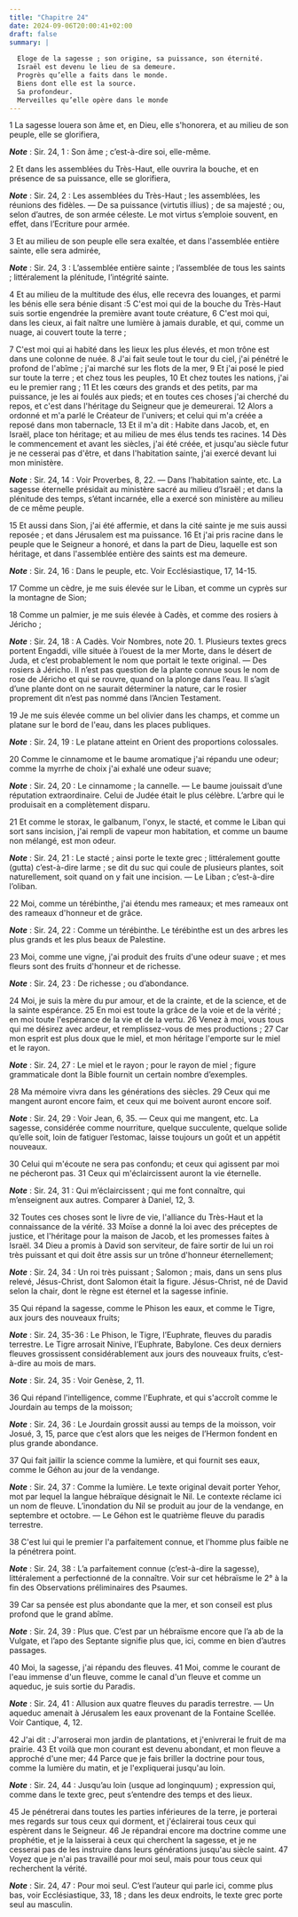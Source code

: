 ```yaml
---
title: "Chapitre 24"
date: 2024-09-06T20:00:41+02:00
draft: false
summary: |
  
  Eloge de la sagesse ; son origine, sa puissance, son éternité.
  Israël est devenu le lieu de sa demeure.
  Progrès qu’elle a faits dans le monde.
  Biens dont elle est la source.
  Sa profondeur.
  Merveilles qu’elle opère dans le monde
---
```



1 La sagesse louera son âme et, en Dieu, elle s'honorera, et au milieu de son peuple, elle se glorifiera,

***Note*** :  Sir. 24, 1 : Son âme ; c’est-à-dire soi, elle-même.

2 Et dans les assemblées du Très-Haut, elle ouvrira la bouche, et en présence de sa puissance, elle se glorifiera,

***Note*** :  Sir. 24, 2 : Les assemblées du Très-Haut ; les assemblées, les réunions des fidèles. ― De sa puissance (virtutis illius) ; de sa majesté ; ou, selon d’autres, de son armée céleste. Le mot virtus s’emploie souvent, en effet, dans l’Ecriture pour armée.


3 Et au milieu de son peuple elle sera exaltée, et dans l'assemblée entière sainte, elle sera admirée,

***Note*** :  Sir. 24, 3 : L’assemblée entière sainte ; l’assemblée de tous les saints ; littéralement la plénitude, l’intégrité sainte.

4 Et au milieu de la multitude des élus, elle recevra des louanges, et parmi les bénis elle sera bénie disant :5 C'est moi qui de la bouche du Très-Haut suis sortie engendrée la première avant toute créature, 6 C'est moi qui, dans les cieux, ai fait naître une lumière à jamais durable, et qui, comme un nuage, ai couvert toute la terre ;


7 C'est moi qui ai habité dans les lieux les plus élevés, et mon trône est dans une colonne de nuée. 8 J'ai fait seule tout le tour du ciel, j'ai pénétré le profond de l'abîme ; j'ai marché sur les flots de la mer, 9 Et j'ai posé le pied sur toute la terre ; et chez tous les peuples, 10 Et chez toutes les nations, j'ai eu le premier rang ; 11 Et les cœurs des grands et des petits, par ma puissance, je les ai foulés aux pieds; et en toutes ces choses j'ai cherché du repos, et c'est dans l'héritage du Seigneur que je demeurerai. 12 Alors a ordonné et m'a parlé le Créateur de l'univers; et celui qui m'a créée a reposé dans mon tabernacle, 13 Et il m'a dit : Habite dans Jacob, et, en Israël, place ton héritage; et au milieu de mes élus tends tes racines. 14 Dès le commencement et avant les siècles, j'ai été créée, et jusqu'au siècle futur je ne cesserai pas d'être, et dans l'habitation sainte, j'ai exercé devant lui mon ministère.

***Note*** :  Sir. 24, 14 : Voir Proverbes, 8, 22. ― Dans l’habitation sainte, etc. La sagesse éternelle présidait au ministère sacré au milieu d’Israël ; et dans la plénitude des temps, s’étant incarnée, elle a exercé son ministère au milieu de ce même peuple.

15 Et aussi dans Sion, j'ai été affermie, et dans la cité sainte je me suis aussi reposée ; et dans Jérusalem est ma puissance. 16 Et j'ai pris racine dans le peuple que le Seigneur a honoré, et dans la part de Dieu, laquelle est son héritage, et dans l'assemblée entière des saints est ma demeure.

***Note*** :  Sir. 24, 16 : Dans le peuple, etc. Voir Ecclésiastique, 17, 14-15.

17 Comme un cèdre, je me suis élevée sur le Liban, et comme un cyprès sur la montagne de Sion;


18 Comme un palmier, je me suis élevée à Cadès, et comme des rosiers à Jéricho ;

***Note*** :  Sir. 24, 18 : A Cadès. Voir Nombres, note 20. 1. Plusieurs textes grecs portent Engaddi, ville située à l’ouest de la mer Morte, dans le désert de Juda, et c’est probablement le nom que portait le texte original. ― Des rosiers à Jéricho. Il n’est pas question de la plante connue sous le nom de rose de Jéricho et qui se rouvre, quand on la plonge dans l’eau. Il s’agit d’une plante dont on ne saurait déterminer la nature, car le rosier proprement dit n’est pas nommé dans l’Ancien Testament.

19 Je me suis élevée comme un bel olivier dans les champs, et comme un platane sur le bord de l'eau, dans les places publiques.

***Note*** :  Sir. 24, 19 : Le platane atteint en Orient des proportions colossales.

20 Comme le cinnamome et le baume aromatique j'ai répandu une odeur; comme la myrrhe de choix j'ai exhalé une odeur suave;

***Note*** :  Sir. 24, 20 : Le cinnamome ; la cannelle. ― Le baume jouissait d’une réputation extraordinaire. Celui de Judée était le plus célèbre. L’arbre qui le produisait en a complètement disparu.

21 Et comme le storax, le galbanum, l'onyx, le stacté, et comme le Liban qui sort sans incision, j'ai rempli de vapeur mon habitation, et comme un baume non mélangé, est mon odeur.

***Note*** :  Sir. 24, 21 : Le stacté ; ainsi porte le texte grec ; littéralement goutte (gutta) c’est-à-dire larme ; se dit du suc qui coule de plusieurs plantes, soit naturellement, soit quand on y fait une incision. ― Le Liban ; c’est-à-dire l’oliban.


22 Moi, comme un térébinthe, j'ai étendu mes rameaux; et mes rameaux ont des rameaux d'honneur et de grâce.

***Note*** :  Sir. 24, 22 : Comme un térébinthe. Le térébinthe est un des arbres les plus grands et les plus beaux de Palestine.

23 Moi, comme une vigne, j'ai produit des fruits d'une odeur suave ; et mes fleurs sont des fruits d'honneur et de richesse.

***Note*** :  Sir. 24, 23 : De richesse ; ou d’abondance.

24 Moi, je suis la mère du pur amour, et de la crainte, et de la science, et de la sainte espérance. 25 En moi est toute la grâce de la voie et de la vérité ; en moi toute l'espérance de la vie et de la vertu. 26 Venez à moi, vous tous qui me désirez avec ardeur, et remplissez-vous de mes productions ; 27 Car mon esprit est plus doux que le miel, et mon héritage l'emporte sur le miel et le rayon.

***Note*** :  Sir. 24, 27 : Le miel et le rayon ; pour le rayon de miel ; figure grammaticale dont la Bible fournit un certain nombre d’exemples.


28 Ma mémoire vivra dans les générations des siècles. 29 Ceux qui me mangent auront encore faim, et ceux qui me boivent auront encore soif.

***Note*** :  Sir. 24, 29 : Voir Jean, 6, 35. ― Ceux qui me mangent, etc. La sagesse, considérée comme nourriture, quelque succulente, quelque solide qu’elle soit, loin de fatiguer l’estomac, laisse toujours un goût et un appétit nouveaux.

30 Celui qui m'écoute ne sera pas confondu; et ceux qui agissent par moi ne pécheront pas. 31 Ceux qui m'éclaircissent auront la vie éternelle.

***Note*** :  Sir. 24, 31 : Qui m’éclaircissent ; qui me font connaître, qui m’enseignent aux autres. Comparer à Daniel, 12, 3.


32 Toutes ces choses sont le livre de vie, l'alliance du Très-Haut et la connaissance de la vérité. 33 Moïse a donné la loi avec des préceptes de justice, et l'héritage pour la maison de Jacob, et les promesses faites à Israël. 34 Dieu a promis à David son serviteur, de faire sortir de lui un roi très puissant et qui doit être assis sur un trône d'honneur éternellement;

***Note*** :  Sir. 24, 34 : Un roi très puissant ; Salomon ; mais, dans un sens plus relevé, Jésus-Christ, dont Salomon était la figure. Jésus-Christ, né de David selon la chair, dont le règne est éternel et la sagesse infinie.

35 Qui répand la sagesse, comme le Phison les eaux, et comme le Tigre, aux jours des nouveaux fruits;

***Note*** :  Sir. 24, 35-36 : Le Phison, le Tigre, l’Euphrate, fleuves du paradis terrestre. Le Tigre arrosait Ninive, l’Euphrate, Babylone. Ces deux derniers fleuves grossissent considérablement aux jours des nouveaux fruits, c’est-à-dire au mois de mars.

***Note*** :  Sir. 24, 35 : Voir Genèse, 2, 11.

36 Qui répand l'intelligence, comme l'Euphrate, et qui s'accroît comme le Jourdain au temps de la moisson;

***Note*** :  Sir. 24, 36 : Le Jourdain grossit aussi au temps de la moisson, voir Josué, 3, 15, parce que c’est alors que les neiges de l’Hermon fondent en plus grande abondance.

37 Qui fait jaillir la science comme la lumière, et qui fournit ses eaux, comme le Géhon au jour de la vendange.

***Note*** :  Sir. 24, 37 : Comme la lumière. Le texte original devait porter Yehor, mot par lequel la langue hébraïque désignait le Nil. Le contexte réclame ici un nom de fleuve. L’inondation du Nil se produit au jour de la vendange, en septembre et octobre. ― Le Géhon est le quatrième fleuve du paradis terrestre.

38 C'est lui qui le premier l'a parfaitement connue, et l'homme plus faible ne la pénétrera point.

***Note*** :  Sir. 24, 38 : L’a parfaitement connue (c’est-à-dire la sagesse), littéralement a perfectionné de la connaître. Voir sur cet hébraïsme le 2° à la fin des Observations préliminaires des Psaumes.

39 Car sa pensée est plus abondante que la mer, et son conseil est plus profond que le grand abîme.

***Note*** :  Sir. 24, 39 : Plus que. C’est par un hébraïsme encore que l’a ab de la Vulgate, et l’apo des Septante signifie plus que, ici, comme en bien d’autres passages.

40 Moi, la sagesse, j'ai répandu des fleuves. 41 Moi, comme le courant de l'eau immense d'un fleuve, comme le canal d'un fleuve et comme un aqueduc, je suis sortie du Paradis.

***Note*** :  Sir. 24, 41 : Allusion aux quatre fleuves du paradis terrestre. ― Un aqueduc amenait à Jérusalem les eaux provenant de la Fontaine Scellée. Voir Cantique, 4, 12.

42 J'ai dit : J'arroserai mon jardin de plantations, et j'enivrerai le fruit de ma prairie. 43 Et voilà que mon courant est devenu abondant, et mon fleuve a approché d'une mer; 44 Parce que je fais briller la doctrine pour tous, comme la lumière du matin, et je l'expliquerai jusqu'au loin.

***Note*** :  Sir. 24, 44 : Jusqu’au loin (usque ad longinquum) ; expression qui, comme dans le texte grec, peut s’entendre des temps et des lieux.

45 Je pénétrerai dans toutes les parties inférieures de la terre, je porterai mes regards sur tous ceux qui dorment, et j'éclairerai tous ceux qui espèrent dans le Seigneur. 46 Je répandrai encore ma doctrine comme une prophétie, et je la laisserai à ceux qui cherchent la sagesse, et je ne cesserai pas de les instruire dans leurs générations jusqu'au siècle saint. 47 Voyez que je n'ai pas travaillé pour moi seul, mais pour tous ceux qui recherchent la vérité.

***Note*** :  Sir. 24, 47 : Pour moi seul. C’est l’auteur qui parle ici, comme plus bas, voir Ecclésiastique, 33, 18 ; dans les deux endroits, le texte grec porte seul au masculin.

